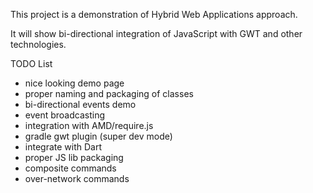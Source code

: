 This project is a demonstration of Hybrid Web Applications approach.

It will show bi-directional integration of JavaScript with GWT and other technologies.

TODO List
* nice looking demo page
* proper naming and packaging of classes
* bi-directional events demo
* event broadcasting
* integration with AMD/require.js
* gradle gwt plugin (super dev mode)
* integrate with Dart
* proper JS lib packaging
* composite commands
* over-network commands